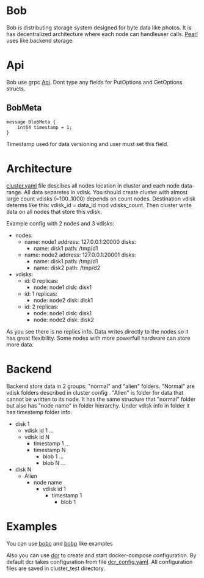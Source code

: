 # Bob
Bob is distributing storage system designed for byte data like photos. It is has decentralized architecture where each node can handleuser calls. [Pearl](https://github.com/qoollo/pearl) uses like backend storage.

# Api
Bob use grpc [Api](https://github.com/qoollo/bob/blob/master/proto/bob.proto).
Dont type any fields for PutOptions and GetOptions structs.

## BobMeta
```
message BlobMeta {
	int64 timestamp = 1; 
}
```
Timestamp used for data versioning and user must set this field.

# Architecture
[cluster.yaml](https://github.com/qoollo/bob/blob/master/cluster.test.yaml) file descibes all nodes location in cluster and each node data-range. All data separetes in vdisk.  You should create cluster with almost large count vdisks (~100..1000) depends on count nodes. Destination vdisk determs like this: vdisk_id = data_id mod vdisks_count. Then cluster write data on all nodes that store this vdisk.

Example config with 2 nodes and 3 vdisks:
- nodes:
	- name: node1
	  address: 127.0.0.1:20000
	  disks:
		- name: disk1
		  path: /tmp/d1
	- name: node2
	  address: 127.0.0.1:20001
	  disks:
		- name: disk1
		  path: /tmp/d1
		- name: disk2
		  path: /tmp/d2
- vdisks:
	- id: 0
	  replicas:
		- node: node1
		  disk: disk1
	- id: 1
	  replicas:
		- node: node2
		  disk: disk1
	- id: 2
	  replicas:
		- node: node1
		  disk: disk1
		- node: node2
		  disk: disk2

As you see there is no replics info. Data writes directly to the nodes so it has great flexibility. Some nodes with more powerfull  hardware can store more data.
# Backend
Backend store data in 2 groups: "normal" and "alien" folders. "Normal" are vdisk folders described in cluster config . "Alien" is folder for data that cannot be written to its node. It has the same structure that "normal" folder but also has "node name" in folder hierarchy. 
Under vdisk info in folder it has timestemp folder info. 
- disk 1
	- vdisk id 1
...
	- vdisk id N
		- timestamp 1
		...
		- timestamp N
			- blob 1
			…
			- blob N
...
- disk N
	- Alien
		- node name
			- vdisk id 1
				- timestamp 1
					- blob 1

# Examples
You can use [bobc](https://github.com/qoollo/bob/blob/master/src/bin/bobc.rs) and [bobp](https://github.com/qoollo/bob/blob/master/src/bin/bobp.rs) like examples

Also you can use [dcr](https://github.com/qoollo/bob/blob/master/src/bin/dcr.rs) to create and start docker-compose configuration. By default dcr takes configuration from file [dcr_config.yaml](https://github.com/qoollo/bob/blob/master/dcr_config.yaml). All configuration files are saved in cluster_test directory.
